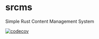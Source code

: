 # srcms
Simple Rust Content Management System

[![codecov](https://codecov.io/gh/algorithmite/srcms/graph/badge.svg?token=7TAMN0YMMB)](https://codecov.io/gh/algorithmite/srcms)

